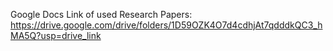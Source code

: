 Google Docs Link of used Research Papers: https://drive.google.com/drive/folders/1D59OZK4O7d4cdhjAt7qdddkQC3_hMA5Q?usp=drive_link